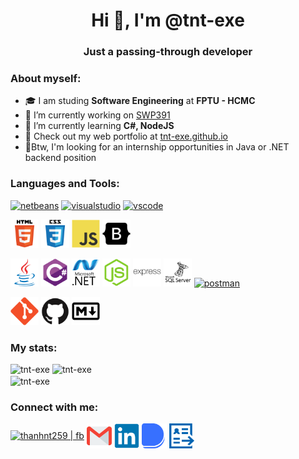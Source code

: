 <h1 align="center">Hi 👋, I'm @tnt-exe</h1>
<h3 align="center">Just a passing-through developer</h3>

<!-- intro -->
<h3 align="left">About myself:</h3>

- 🎓 I am studing **Software Engineering** at **FPTU - HCMC**
- 🔭 I’m currently working on [SWP391](https://github.com/tnt-exe/SWP391_FPT_miniproject)
- 🧐 I’m currently learning **C#, NodeJS**
- 👀 Check out my web portfolio at [tnt-exe.github.io](https://tnt-exe.github.io/)
- 🐳Btw, I'm looking for an internship opportunities in Java or .NET backend position 



<!-- Language & Tools -->
<h3 align="left">Languages and Tools:</h3>

<!-- IDE section -->
<p>  
<a href="https://netbeans.apache.org" targer="_blank" rel="noreferrer"><img src="https://img.shields.io/badge/apache%20netbeans-1B6AC6?style=for-the-badge&logo=apache%20netbeans%20IDE&logoColor=white" alt="netbeans"/></a> <a href="https://visualstudio.microsoft.com" targer="_blank" rel="noreferrer"><img src="https://img.shields.io/badge/Visual_Studio-5C2D91?style=for-the-badge&logo=visual%20studio&logoColor=white" alt="visualstudio"/></a> <a href="https://code.visualstudio.com/" targer="_blank" rel="noreferrer"><img src="https://img.shields.io/badge/Visual_Studio_Code-0078D4?style=for-the-badge&logo=visual%20studio%20code&logoColor=white" alt="vscode"/></a> 
</p>
<!-- Front-end section -->
<p>
<a href="https://www.w3schools.com/html/" target="_blank" rel="noreferrer"><img src="https://raw.githubusercontent.com/devicons/devicon/master/icons/html5/html5-original-wordmark.svg" alt="html5" width="45" height="45"/></a> <a href="https://www.w3schools.com/css/" target="_blank" rel="noreferrer"> <img src="https://raw.githubusercontent.com/devicons/devicon/master/icons/css3/css3-original-wordmark.svg" alt="css3" width="45" height="45"/></a> <a href="https://developer.mozilla.org/en-US/docs/Web/JavaScript" target="_blank" rel="noreferrer"><img src="https://raw.githubusercontent.com/devicons/devicon/master/icons/javascript/javascript-original.svg" alt="javascript" width="45" height="45"/></a> <a href="https://getbootstrap.com" target="_blank" rel="noreferrer"><img src="https://raw.githubusercontent.com/devicons/devicon/master/icons/bootstrap/bootstrap-plain.svg" alt="bootstrap" width="45" height="45"/></a>
</p>
<!-- Back-end section -->
<p>
<a href="https://www.java.com" target="_blank" rel="noreferrer"> <img src="https://raw.githubusercontent.com/devicons/devicon/master/icons/java/java-original.svg" alt="java" width="45" height="45"/></a> <a href="https://www.w3schools.com/cs/" target="_blank" rel="noreferrer"><img src="https://raw.githubusercontent.com/devicons/devicon/master/icons/csharp/csharp-original.svg" alt="csharp" width="45" height="45"/></a> <a href="https://dotnet.microsoft.com/" target="_blank" rel="noreferrer"> <img src="https://raw.githubusercontent.com/devicons/devicon/master/icons/dot-net/dot-net-original-wordmark.svg" alt="dotnet" width="45" height="45"/></a> <a href="https://nodejs.org" target="_blank" rel="noreferrer"><img src="https://raw.githubusercontent.com/devicons/devicon/master/icons/nodejs/nodejs-original.svg" alt="nodejs" width="45" height="45"/></a> <a href="https://expressjs.com" target="_blank" rel="noreferrer"><img src="https://raw.githubusercontent.com/devicons/devicon/master/icons/express/express-original-wordmark.svg" alt="express" width="45" height="45"/></a> <a href="https://www.microsoft.com/en-us/sql-server" target="_blank" rel="noreferrer"><img src="https://raw.githubusercontent.com/devicons/devicon/master/icons/microsoftsqlserver/microsoftsqlserver-plain-wordmark.svg" alt="mssql" width="45" height="45"/></a> <a href="https://postman.com" target="_blank" rel="noreferrer"><img src="https://www.vectorlogo.zone/logos/getpostman/getpostman-icon.svg" alt="postman" width="45" height="45"/></a>
</p>
<!-- Other section -->
<p>
<a href="https://git-scm.com/" target="_blank" rel="noreferrer"><img src="https://raw.githubusercontent.com/devicons/devicon/master/icons/git/git-original.svg" alt="git" width="45" height="45"/></a> <a href="https://github.com/tnt-exe" target="_blank" rel="noreferrer"><img src="https://raw.githubusercontent.com/devicons/devicon/master/icons/github/github-original.svg" alt="git" width="45" height="45"/></a> <a href="#" target="_blank" rel="noreferrer"><img src="https://raw.githubusercontent.com/devicons/devicon/master/icons/markdown/markdown-original.svg" alt="git" width="45" height="45"/></a>
</p>



<!-- Stats -->
<h3 align="left">My stats:</h3>
<div align="left">
<!-- bg color:  &&bg_color=30,e96443,904e95&title_color=fff&text_color=fff-->
<img height="180em" src="https://github-readme-stats.vercel.app/api/top-langs?username=tnt-exe&show_icons=true&locale=en&layout=compact&langs_count=8" alt="tnt-exe" />
<img height="180em" src="https://github-readme-stats.vercel.app/api?username=tnt-exe&show_icons=true&locale=en" alt="tnt-exe" />
</div>
<div align="left">
<img align="center" src="https://github-readme-streak-stats.herokuapp.com/?user=tnt-exe" alt="tnt-exe" />
</div>


<!-- Connect with me -->
<h3 align="left">Connect with me:</h3>
<p>
<a href="https://fb.com/thanhnt259" target="_blank"><img align="center" src="https://raw.githubusercontent.com/rahuldkjain/github-profile-readme-generator/master/src/images/icons/Social/facebook.svg" alt="thanhnt259 | fb" height="40" width="40" /></a>
<a href="mailto:truongthanh717@gmail.com" target="_blank"><img align="center" src="https://raw.githubusercontent.com/SatYu26/SatYu26/master/Assets/Gmail.svg" alt="truongthanh717 | mail" height="40" width="40" /></a>
<a href="#" target="_blank"><img align="center" src="https://raw.githubusercontent.com/devicons/devicon/master/icons/linkedin/linkedin-original.svg" alt="my_linkedin" height="40" width="40" /></a>
<a href="https://devfolio.co/@tntexe" target="_blank"><img align="center" src="https://raw.githubusercontent.com/SatYu26/SatYu26/master/Assets/dev.png" alt="tnt-exe | devfolio" height="40" width="40"/></a>
<a href="https://docs.google.com/viewer?url=https://raw.githubusercontent.com/tnt-exe/tnt-exe.github.io/main/resources/assets/cv/myCV.pdf" target="_blank"><img align="center" src="https://raw.githubusercontent.com/SatYu26/SatYu26/master/Assets/resume.png" alt="tnt-exe | resume" height="40" width="40"/></a>
</p>
